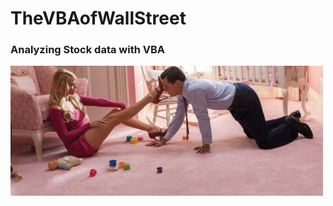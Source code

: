 # TheVBAofWallStreet

### Analyzing Stock data with VBA
<img src="./images/TheWolfAndTheDuchess.png" width="500">

